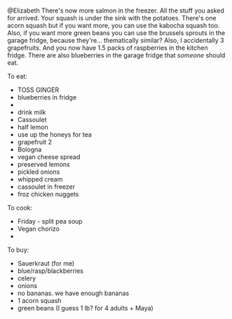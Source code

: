 \
@Elizabeth There's now more salmon in the freezer. All the stuff you asked for arrived. Your squash is under the sink with the potatoes. There's one acorn squash but if you want more, you can use the kabocha squash too. Also, if you want more green beans you can use the brussels sprouts in the garage fridge, because they're... thematically similar? Also, I accidentally 3 grapefruits. And you now have 1.5 packs of raspberries in the kitchen fridge. There are also blueberries in the garage fridge that _someone_ should eat.


To eat:
* TOSS GINGER 
* blueberries in fridge
* 
* drink milk
* Cassoulet
* half lemon
* use up the honeys for tea
* grapefruit 2
* Bologna 
* vegan cheese spread
* preserved lemons
* pickled onions
* whipped cream
* cassoulet in freezer
* froz chicken nuggets

To cook:
* Friday - split pea soup
* Vegan chorizo
* 

To buy:
* Sauerkraut (for me)
* blue/rasp/blackberries
* celery
* onions
* no bananas. we have enough bananas
* 1 acorn squash
* green beans (I guess 1 lb? for 4 adults + Maya)